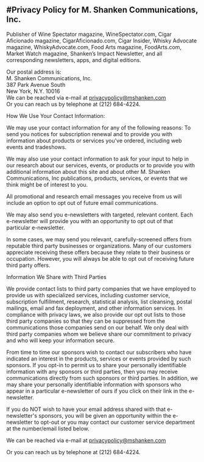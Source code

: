
	
<div class="oneColumnContent">

#Privacy Policy for M. Shanken Communications, Inc.
----


<p>Publisher of Wine Spectator magazine, WineSpectator.com, Cigar Aficionado magazine, CigarAficionado.com, Cigar Insider, Whisky Advocate magazine, WhiskyAdvocate.com, Food Arts magazine, FoodArts.com, Market Watch magazine, Shanken’s Impact Newsletter, and all corresponding newsletters, apps, and digital editions.</p>

<p>Our postal address is:<br />
M. Shanken Communications, Inc.<br />
387 Park Avenue South<br />
New York, N.Y. 10016<br />
We can be reached via e-mail at <a href="mailt:privacypolicy@mshanken.com" target="_blank">privacypolicy@mshanken.com</a><br /> 
Or you can reach us by telephone at (212) 684-4224.</p>

<p>How We Use Your Contact Information:</p>

<p>We may use your contact information for any of the following reasons: To send you notices for subscription renewal and to provide you with information about products or services you've ordered, including web events and tradeshows.</p>

<p>We may also use your contact information to ask for your input to help in our research about our services, events, or products or to provide you with additional information about this site and about other M. Shanken Communications, Inc publications, products, services, or events that we think might be of interest to you.</p>

<p>All promotional and research email messages you receive from us will include an option to opt out of future email communications.</p>

<p>We may also send you e-newsletters with targeted, relevant content. Each e-newsletter will provide you with an opportunity to opt out of that particular e-newsletter.</p>

<p>In some cases, we may send you relevant, carefully-screened offers from reputable third party businesses or organizations. Many of our customers appreciate receiving these offers because they relate to their business or occupation. However, you will always be able to opt out of receiving future third party offers.</p>

<p>Information We Share with Third Parties</p>

<p>We provide contact lists to third party companies that we have employed to provide us with specialized services, including customer service, subscription fulfillment, research, statistical analysis, list cleansing, postal mailings, email and fax deployment, and other information services. In compliance with privacy laws, we also provide our opt out lists to those third party companies so that they can be suppressed from the communications those companies send on our behalf. We only deal with third party companies whom we believe share our commitment to privacy and who will keep your information secure.</p>

<p>From time to time our sponsors wish to contact our subscribers who have indicated an interest in the products, services or events provided by such sponsors. If you opt-in to permit us to share your personally identifiable information with any sponsors or third parties, then you may receive communications directly from such sponsors or third parties. In addition, we may share your personally identifiable information with sponsors who appear in a particular e-newsletter of ours if you click on their link in the e-newsletter.</p>

<p>If you do NOT wish to have your email address shared with that e-newsletter's sponsors, you will be given an opportunity within the e-newsletter to opt-out or you may contact our customer service department at the number/email listed below.</p>
<p>We can be reached via e-mail at <a href="mailt:privacypolicy@mshanken.com" target="_blank">privacypolicy@mshanken.com</a></p>
<p>Or you can reach us by telephone at (212) 684-4224.</p>


</div>
